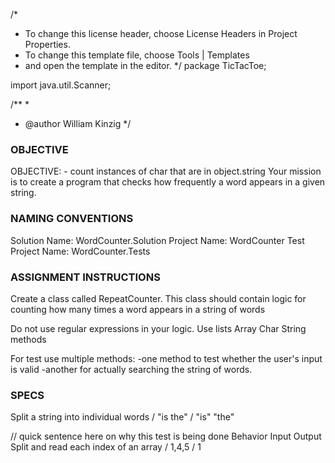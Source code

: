 /*
 * To change this license header, choose License Headers in Project Properties.
 * To change this template file, choose Tools | Templates
 * and open the template in the editor.
 */
package TicTacToe;

import java.util.Scanner;

/**
 *
 * @author William Kinzig
 */

### OBJECTIVE

OBJECTIVE: - count instances of char that are in object.string
Your mission is to create a program that checks how frequently a word appears in a given string.

### NAMING CONVENTIONS

Solution Name: WordCounter.Solution
Project Name: WordCounter
Test Project Name: WordCounter.Tests

### ASSIGNMENT INSTRUCTIONS

Create a class called RepeatCounter. This class should contain logic for counting
how many times a word appears in a string of words

Do not use regular expressions in your logic.
Use lists Array Char String methods

For test use multiple methods:
-one method to test whether the user's input is valid
-another for actually searching the string of words.

### SPECS

Split a string into individual words / "is the" / "is" "the"



// quick sentence here on why this test is being done
          Behavior		                 Input  Output
Split and read each index of an array / 1,4,5 / 1
